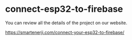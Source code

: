 # connect-esp32-to-firebase

You can review all the details of the project on our website.

https://smartenerji.com/connect-your-esp32-to-firebase/
